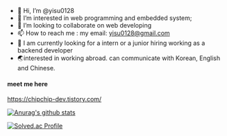 - 👋 Hi, I’m @yisu0128
- 👀 I’m interested in web programming and embedded system;
- 💞️ I’m looking to collaborate on web developing
- 📫 How to reach me : my email: yisu0128@gmail.com
- 🐾 I am currently looking for a intern or a junior hiring working as a backend developer
- 🌏interested in working abroad. can communicate with Korean, English and Chinese. 

#### meet me here
https://chipchip-dev.tistory.com/







[![Anurag's github stats](https://github-readme-stats.vercel.app/api?username=yisu0128&show_icons=true&theme={theme})](https://github.com/yisu0128/github-readme-stats)

[![Solved.ac Profile](http://mazassumnida.wtf/api/generate_badge?boj=yisu0128)](https://solved.ac/yisu0128)
